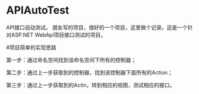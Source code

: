 # APIAutoTest
API接口自动测试。
朋友写的项目，很好的一个项目，这里做个记录。这是一个针对ASP.NET WebApi项目接口测试的项目。


#项目简单的实现思路

第一步：通过命名空间找到该命名空间下所有的控制器；

第二步：通过上一步获取到的控制器，找到该控制器下面所有的Action；

第三步：通过上一步获取到的Actin，转到相应的视图，测试相应的接口。
